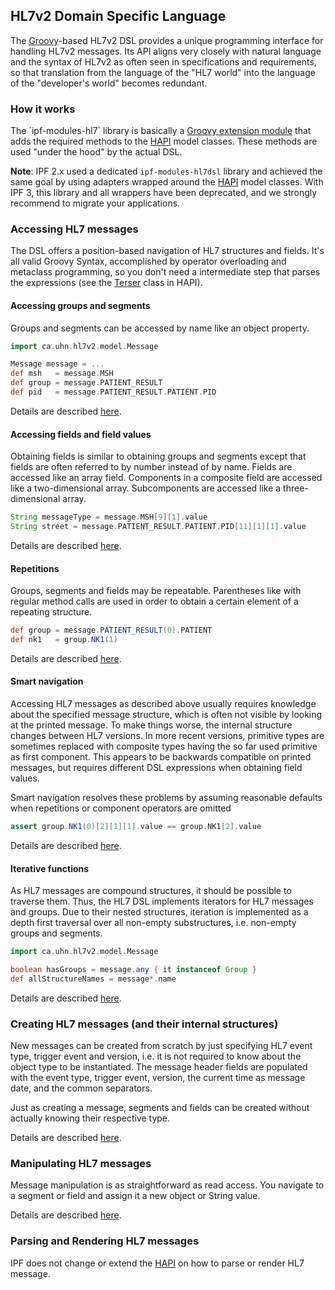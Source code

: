 ## HL7v2 Domain Specific Language

The [Groovy]-based HL7v2 DSL provides a unique programming interface for handling HL7v2 messages. 
Its API aligns very closely with natural language and the syntax of HL7v2 as often seen in specifications and requirements, 
so that translation from the language of the "HL7 world" into the language of the "developer's world" becomes redundant.

### How it works

The ´ipf-modules-hl7` library is basically a [Groovy extension module] that adds the required methods to the [HAPI]
model classes. These methods are used "under the hood" by the actual DSL.

**Note**:
IPF 2.x used a dedicated `ipf-modules-hl7dsl` library and achieved the same goal by using adapters
wrapped around the [HAPI] model classes. With IPF 3, this library and all wrappers have been deprecated, and we
strongly recommend to migrate your applications.

### Accessing HL7 messages

The DSL offers a position-based navigation of HL7 structures and fields. It's all valid Groovy Syntax,
accomplished by operator overloading and metaclass programming, so you don't need a intermediate step that parses the
expressions (see the [Terser] class in HAPI).

#### Accessing groups and segments

Groups and segments can be accessed by name like an object property.

```groovy
import ca.uhn.hl7v2.model.Message

Message message = ...
def msh   = message.MSH
def group = message.PATIENT_RESULT
def pid   = message.PATIENT_RESULT.PATIENT.PID
```

Details are described [here][hl7v2dslStructures].

#### Accessing fields and field values

Obtaining fields is similar to obtaining groups and segments except that fields are often referred to by number instead
of by name. Fields are accessed like an array field. Components in a composite field are accessed like a two-dimensional array.
Subcomponents are accessed like a three-dimensional array.

```groovy
String messageType = message.MSH[9][1].value
String street = message.PATIENT_RESULT.PATIENT.PID[11][1][1].value
```

Details are described [here][hl7v2dslFields].

#### Repetitions

Groups, segments and fields may be repeatable. Parentheses like with regular method calls are used in order to obtain a
certain element of a repeating structure.

```groovy
def group = message.PATIENT_RESULT(0).PATIENT
def nk1   = group.NK1(1)
```

Details are described [here][hl7v2dslRepetitions].

#### Smart navigation

Accessing HL7 messages as described above usually requires knowledge about the specified message structure,
which is often not visible by looking at the printed message.
To make things worse, the internal structure changes between HL7 versions. In more recent versions, primitive types are
sometimes replaced with composite types having the so far used primitive as first component.
This appears to be backwards compatible on printed messages, but requires different DSL expressions when obtaining field values.

Smart navigation resolves these problems by assuming reasonable defaults when repetitions or component operators are omitted

```groovy
assert group.NK1(0)[2][1][1].value == group.NK1[2].value
```

Details are described [here][hl7v2dslSmart].

#### Iterative functions

As HL7 messages are compound structures, it should be possible to traverse them. Thus, the HL7 DSL implements iterators for
HL7 messages and groups. Due to their nested structures, iteration is implemented as a depth first traversal over all
non-empty substructures, i.e. non-empty groups and segments.

```groovy
import ca.uhn.hl7v2.model.Message

boolean hasGroups = message.any { it instanceof Group }
def allStructureNames = message*.name
```

Details are described [here][hl7v2dslIteration].

### Creating HL7 messages (and their internal structures)

New messages can be created from scratch by just specifying HL7 event type, trigger event and version, i.e. it is not required to know
about the object type to be instantiated.
The message header fields are populated with the event type, trigger event, version, the current time as message date, and the common separators.

Just as creating a message, segments and fields can be created without actually knowing their respective type.

Details are described [here][hl7v2dslCreation].

### Manipulating HL7 messages

Message manipulation is as straightforward as read access. You navigate to a segment or field and assign it a new object or String value.

Details are described [here][hl7v2dslManipulation].


### Parsing and Rendering HL7 messages

IPF does not change or extend the [HAPI] on how to parse or render HL7 message.


[HAPI]: http://hl7api.sourceforge.net
[Groovy]: http://groovy.codehaus.org
[Groovy extension module]: http://groovy.codehaus.org/Creating+an+extension+module
[Terser]: http://hl7api.sourceforge.net/base/apidocs/ca/uhn/hl7v2/util/Terser.html
[hl7v2dslStructures]: hl7v2dslStructures.html
[hl7v2dslFields]: hl7v2dslFields.html
[hl7v2dslRepetitions]: hl7v2dslRepetitions.html
[hl7v2dslSmart]: hl7v2dslSmartNavigation.html
[hl7v2dslIteration]: hl7v2dslIteration.html
[hl7v2dslCreation]: hl7v2dslCreation.html
[hl7v2dslManipulation]: l7v2dslManipulation.html